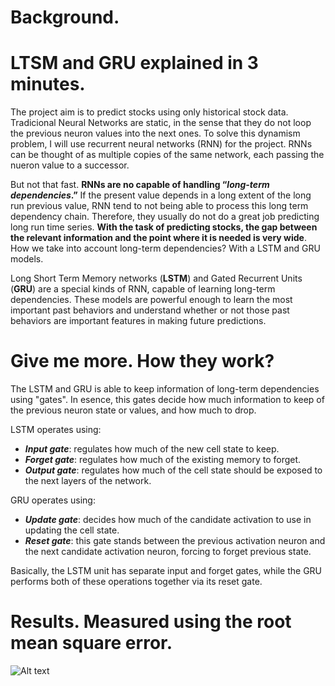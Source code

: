 # Background. 

# LTSM and GRU explained in 3 minutes.

The project aim is to predict stocks using only historical stock data. Tradicional Neural Networks are static, in the sense that they do not loop the previous neuron values into the next ones. To solve this dynamism problem,  I will use recurrent neural networks (RNN) for the project. RNNs can be thought of as multiple copies of the same network, each passing the nueron value to a successor.

But not that fast. **RNNs are no capable of handling “*long-term dependencies*.”** If the present value depends in a long extent of the long run previous value, RNN tend to not being able to process this long term dependency chain. Therefore, they usually do not do a great job predicting long run time series. **With the task of predicting stocks, the  gap between the relevant information and the point where it is needed is very wide**. How we take into account long-term dependencies? With a LSTM and GRU models. 

Long Short Term Memory networks (**LSTM**) and Gated Recurrent Units (**GRU**) are a special kinds of RNN, capable of learning long-term dependencies. These models are powerful enough to learn the most important past behaviors and understand whether or not those past behaviors are important features in making future predictions. 

# Give me more. How they work?

The LSTM and GRU  is able to keep information of long-term dependencies using "gates". In esence, this gates decide how much information to keep of the previous neuron state or values, and how much to drop.

LSTM operates using:

- ***Input gate***: regulates how much of the new cell state to keep.
- ***Forget gate***: regulates how much of the existing memory to forget.
- ***Output gate***: regulates how much of the cell state should be exposed to the next layers of the network. 

GRU operates using:

- ***Update gate***: decides how much of the candidate activation to use in updating the cell state.
- ***Reset gate***: this gate stands between the previous activation neuron and the next candidate activation neuron, forcing to forget previous state.

Basically, the LSTM unit has separate input and forget gates, while the GRU performs both of these operations together via its reset gate.


# Results. Measured using the root mean square error.



![Alt text](https://raw.githubusercontent.com/pipegalera/side_projects/master/LSTM%20to%20predict%20Stock%20Prices/figures/combined_ibm_stock_price_pred.png?style=centerme)
